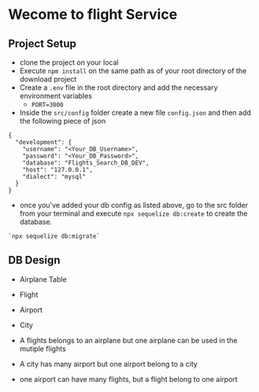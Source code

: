 # Wecome to flight Service

## Project Setup
- clone the project on your local
- Execute `npm install` on the same path as of your root directory of the download project
- Create a `.env` file in the root directory and add the necessary environment variables
    - `PORT=3000`
- Inside the `src/config` folder create a new file `config.json` and then add the following piece of json

```
{
  "development": {
    "username": "<Your_DB_Username>",
    "password": "<Your_DB_Password>",
    "database": "Flights_Search_DB_DEV",
    "host": "127.0.0.1",
    "dialect": "mysql"
  }
}

```

- once you've added your db config as listed above, go to the src folder from your terminal and execute `npx sequelize db:create` to create the database.

```
`npx sequelize db:migrate`
```

## DB Design
 - Airplane Table
 - Flight
 - Airport
 - City

 - A flights belongs to an airplane but one airplane can be used in the mutiple flights
 - A city has many airport but one airport belong to a city
 - one airport can have many flights, but a flight belong to one airport
